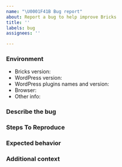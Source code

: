 ```yaml
---
name: "\U0001F41B Bug report"
about: Report a bug to help improve Bricks
title: ''
labels: bug
assignees: ''

---
```


<!-- Thanks for spending some of your time to help improve Bricks

IMPORTANT: BEFORE REPORTING A BUG:

- Make sure to read the documentation -> https://bricks.stefanobartoletti.it
- Search on the issues, your problem may have already be answered or even solved.
- Describe your issue in a clear and detailed way.
- Please only use English in your reports.

-->

### Environment

- Bricks version:
- WordPress version:
- WordPress plugins names and version:
- Browser:
- Other info: 

### Describe the bug
<!-- A clear and concise description of what the bug is. -->

### Steps To Reproduce
<!-- Steps to reproduce the behavior 
1. First step
2. Second step
3. Third step
4. Etc.
-->

### Expected behavior
<!-- A clear and concise description of what you expected to happen. -->

### Additional context
<!-- Add any other context about the problem here. -->

